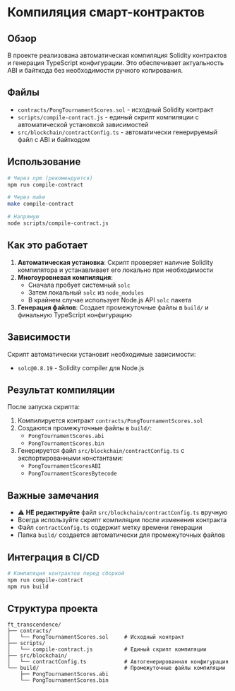 # Компиляция смарт-контрактов

## Обзор

В проекте реализована автоматическая компиляция Solidity контрактов и генерация TypeScript конфигурации. Это обеспечивает актуальность ABI и байткода без необходимости ручного копирования.

## Файлы

- `contracts/PongTournamentScores.sol` - исходный Solidity контракт
- `scripts/compile-contract.js` - единый скрипт компиляции с автоматической установкой зависимостей
- `src/blockchain/contractConfig.ts` - автоматически генерируемый файл с ABI и байткодом

## Использование

```bash
# Через npm (рекомендуется)
npm run compile-contract

# Через make
make compile-contract

# Напрямую
node scripts/compile-contract.js
```

## Как это работает

1. **Автоматическая установка**: Скрипт проверяет наличие Solidity компилятора и устанавливает его локально при необходимости
2. **Многоуровневая компиляция**: 
   - Сначала пробует системный `solc`
   - Затем локальный `solc` из `node_modules`
   - В крайнем случае использует Node.js API `solc` пакета
3. **Генерация файлов**: Создает промежуточные файлы в `build/` и финальную TypeScript конфигурацию

## Зависимости

Скрипт автоматически установит необходимые зависимости:
- `solc@0.8.19` - Solidity compiler для Node.js

## Результат компиляции

После запуска скрипта:

1. Компилируется контракт `contracts/PongTournamentScores.sol`
2. Создаются промежуточные файлы в `build/`:
   - `PongTournamentScores.abi`
   - `PongTournamentScores.bin`
3. Генерируется файл `src/blockchain/contractConfig.ts` с экспортированными константами:
   - `PongTournamentScoresABI`
   - `PongTournamentScoresBytecode`

## Важные замечания

- ⚠️ **НЕ редактируйте** файл `src/blockchain/contractConfig.ts` вручную
- Всегда используйте скрипт компиляции после изменения контракта
- Файл `contractConfig.ts` содержит метку времени генерации
- Папка `build/` создается автоматически для промежуточных файлов

## Интеграция в CI/CD

```bash
# Компиляция контрактов перед сборкой
npm run compile-contract
npm run build
```

## Структура проекта

```
ft_transcendence/
├── contracts/
│   └── PongTournamentScores.sol     # Исходный контракт
├── scripts/
│   └── compile-contract.js          # Единый скрипт компиляции
├── src/blockchain/
│   └── contractConfig.ts            # Автогенерированная конфигурация
└── build/                           # Промежуточные файлы компиляции
    ├── PongTournamentScores.abi
    └── PongTournamentScores.bin
```
